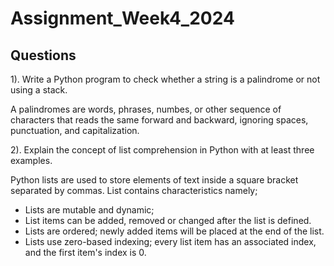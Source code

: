 # Assignment_Week4_2024
##  Questions
1). Write a Python program to check whether a string is a palindrome or not using a stack.

A palindromes are words, phrases, numbes, or other sequence of characters that reads the same forward and backward, ignoring spaces, punctuation, and capitalization.

2). Explain the concept of list comprehension in Python with at least three examples.

Python lists are used to store elements of text inside a square bracket separated by commas. List contains characteristics namely;
- Lists are mutable and dynamic;
- List items can be added, removed or changed after the list is defined. 
- Lists are ordered; newly added items will be placed at the end of the list. 
- Lists use zero-based indexing; every list item has an associated index, and the first item's index is 0.

